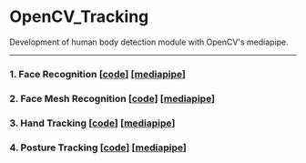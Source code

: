 # OpenCV_Tracking
Development of human body detection module with OpenCV's mediapipe.   
***

### 1. Face Recognition [[code](https://github.com/BOSOEK/OpenCV_Tracking/tree/main/FaceTracking)] [[mediapipe](https://google.github.io/mediapipe/solutions/face_detection.html)]
### 2. Face Mesh Recognition [[code](https://github.com/BOSOEK/OpenCV_Tracking/tree/main/FaceMesh)] [[mediapipe](https://google.github.io/mediapipe/solutions/face_mesh.html)]
### 3. Hand Tracking [[code](https://github.com/BOSOEK/OpenCV_Tracking/tree/main/HandTracking)] [[mediapipe](https://google.github.io/mediapipe/solutions/hands.html)]
### 4. Posture Tracking [[code](https://github.com/BOSOEK/OpenCV_Tracking/tree/main/PoseTracking)] [[mediapipe](https://google.github.io/mediapipe/solutions/pose.html)]
